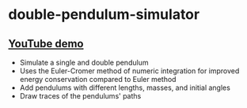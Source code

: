 # double-pendulum-simulator
## [YouTube demo](https://youtu.be/0noNTtNC2e8?si=rW446lk8r8fk7p6D)
- Simulate a single and double pendulum 
- Uses the Euler-Cromer method of numeric integration for improved energy conservation compared to Euler method
- Add pendulums with different lengths, masses, and initial angles
- Draw traces of the pendulums' paths

